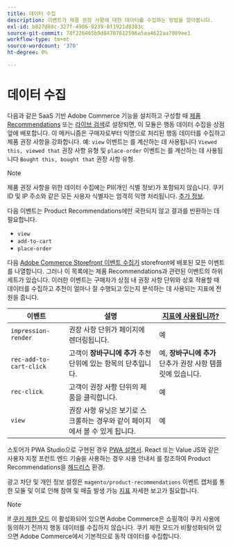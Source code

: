 ```yaml
---
title: 데이터 수집
description: 이벤트가 제품 권장 사항에 대한 데이터를 수집하는 방법을 알아봅니다.
exl-id: b827d88c-327f-4986-8239-8f1921d8383c
source-git-commit: 78f226465b9d84707612596a5aa4622aa7869ee1
workflow-type: tm+mt
source-wordcount: '370'
ht-degree: 0%

---
```


# 데이터 수집

다음과 같은 SaaS 기반 Adobe Commerce 기능을 설치하고 구성할 때 [제품 Recommendations](install-configure.md) 또는 [라이브 검색](https://experienceleague.adobe.com/docs/commerce-merchant-services/live-search/onboard/install.html)로 설정되면, 이 모듈은 행동 데이터 수집을 상점 앞에 배포합니다. 이 메커니즘은 구매자로부터 익명으로 처리된 행동 데이터를 수집하고 제품 권장 사항을 강화합니다. 예: `view` 이벤트는 를 계산하는 데 사용됩니다 `Viewed this, viewed that` 권장 사항 유형 및 `place-order` 이벤트는 를 계산하는 데 사용됩니다 `Bought this, bought that` 권장 사항 유형.

>[!NOTE]
>
>제품 권장 사항을 위한 데이터 수집에는 PII(개인 식별 정보)가 포함되지 않습니다. 쿠키 ID 및 IP 주소와 같은 모든 사용자 식별자는 엄격히 익명 처리됩니다. [추가 정보](https://www.adobe.com/privacy/experience-cloud.html).

다음 이벤트는 Product Recommendations에만 국한되지 않고 결과를 반환하는 데 필요합니다.

- `view`
- `add-to-cart`
- `place-order`

다음 [Adobe Commerce Storefront 이벤트 수집기](https://developer.adobe.com/commerce/services/shared-services/storefront-events/collector/#quick-start) storefront에 배포된 모든 이벤트를 나열합니다. 그러나 이 목록에는 제품 Recommendations과 관련된 이벤트의 하위 세트가 있습니다. 이러한 이벤트는 구매자가 상점 내 권장 사항 단위와 상호 작용할 때 데이터를 수집하고 추천이 얼마나 잘 수행되고 있는지 분석하는 데 사용되는 지표에 전원을 줍니다.

| 이벤트 | 설명 | [지표에 사용됩니까?](workspace.md) |
| --- | --- | --- |
| `impression-render` | 권장 사항 단위가 페이지에 렌더링됩니다. | 예 |
| `rec-add-to-cart-click` | 고객이 **장바구니에 추가** 추천 단위에 있는 항목의 단추입니다. | 예, **장바구니에 추가** 단추가 권장 사항 템플릿에 있습니다. |
| `rec-click` | 고객이 권장 사항 단위의 제품을 클릭합니다. | 예 |
| `view` | 권장 사항 유닛은 보기로 스크롤하는 경우와 같이 페이지에서 볼 수 있게 됩니다. | 예 |

스토어가 PWA Studio으로 구현된 경우 [PWA 설명서](https://developer.adobe.com/commerce/pwa-studio/integrations/product-recommendations/). React 또는 Value JS와 같은 사용자 지정 프런트 엔드 기술을 사용하는 경우 사용 안내서 를 참조하여 Product Recommendations을 [헤드리스](headless.md) 환경.

광고 차단 및 개인 정보 설정은 `magento/product-recommendations` 이벤트 캡처를 통한 모듈 및 이로 인해 참여 및 매출 발생 가능 [지표](workspace.md) 자세한 보고가 필요합니다.

>[!NOTE]
>
>If [쿠키 제한 모드](https://experienceleague.adobe.com/docs/commerce-admin/start/compliance/privacy/compliance-cookie-law.html) 이 활성화되어 있으면 Adobe Commerce은 쇼핑객이 쿠키 사용에 동의하기 전까지 행동 데이터를 수집하지 않습니다. 쿠키 제한 모드가 비활성화되어 있으면 Adobe Commerce에서 기본적으로 동작 데이터를 수집합니다.
